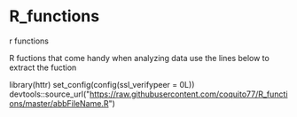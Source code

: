 # R_functions
r functions


R fuctions that come handy when analyzing data
use the lines below to extract the fuction

library(httr)
set_config(config(ssl_verifypeer = 0L))
devtools::source_url("https://raw.githubusercontent.com/coquito77/R_functions/master/abbFileName.R")
